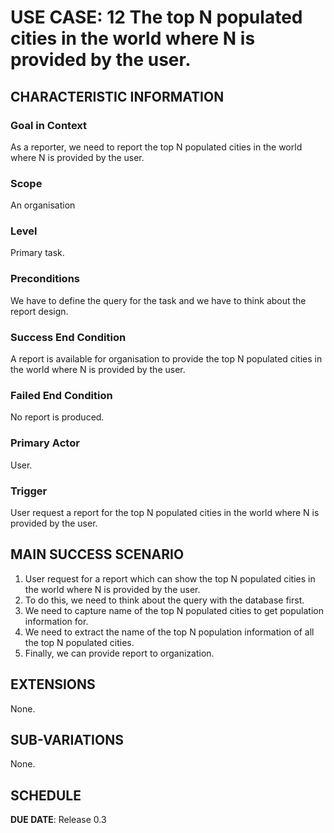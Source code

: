 # USE CASE: 12 The top N populated cities in the world where N is provided by the user.

## CHARACTERISTIC INFORMATION

### Goal in Context

As a reporter, we need to report the top N populated cities in the world where N is provided by the user.

### Scope

An organisation

### Level

Primary task.

### Preconditions

We have to define the query for the task and we have to think about the report design.

### Success End Condition

A report is available for organisation to provide the top N populated cities in the world where N is provided by the user.

### Failed End Condition

No report is produced.

### Primary Actor

User.

### Trigger

User request a report for the top N populated cities in the world where N is provided by the user.

## MAIN SUCCESS SCENARIO

1. User request for a report which can show the top N populated cities in the world where N is provided by the user.
2. To do this, we need to think about the query with the database first.
3. We need to capture name of the top N populated cities to get population information for.
4. We need to extract the name of the top N population information of all the top N populated cities.
5. Finally, we can provide report to organization.

## EXTENSIONS

None.

## SUB-VARIATIONS

None.

## SCHEDULE

**DUE DATE**: Release 0.3
